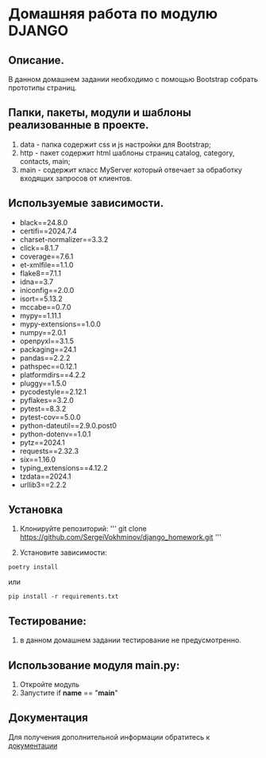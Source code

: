 # Домашняя работа по модулю DJANGO

## Описание.
В данном домашнем задании необходимо с помощью Bootstrap собрать прототипы страниц.

## Папки, пакеты, модули и шаблоны реализованные в проекте.
1. data - папка содержит css и js настройки для Bootstrap;
2. http - пакет содержит html шаблоны страниц catalog, category, contacts, main;
3. main - содержит класс MyServer который отвечает за обработку входящих запросов от клиентов.

## Используемые зависимости.

- black==24.8.0
- certifi==2024.7.4
- charset-normalizer==3.3.2
- click==8.1.7
- coverage==7.6.1
- et-xmlfile==1.1.0
- flake8==7.1.1
- idna==3.7
- iniconfig==2.0.0
- isort==5.13.2
- mccabe==0.7.0
- mypy==1.11.1
- mypy-extensions==1.0.0
- numpy==2.0.1
- openpyxl==3.1.5
- packaging==24.1
- pandas==2.2.2
- pathspec==0.12.1
- platformdirs==4.2.2
- pluggy==1.5.0
- pycodestyle==2.12.1
- pyflakes==3.2.0
- pytest==8.3.2
- pytest-cov==5.0.0
- python-dateutil==2.9.0.post0
- python-dotenv==1.0.1
- pytz==2024.1
- requests==2.32.3
- six==1.16.0
- typing_extensions==4.12.2
- tzdata==2024.1
- urllib3==2.2.2

## Установка

1. Клонируйте репозиторий:
'''
git clone https://github.com/SergeiVokhminov/django_homework.git
'''

2. Установите зависимости:
```
poetry install
```
или
```
pip install -r requirements.txt
```

## Тестирование:

1. в данном домашнем задании тестирование не предусмотренно.

## Использование модуля main.py:

1. Откройте модуль
2. Запустите if __name__ == "__main__"

## Документация

Для получения дополнительной информации обратитесь к [документации](README.md)